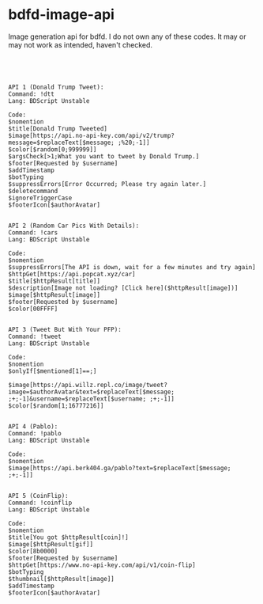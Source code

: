 # bdfd-image-api
Image generation api for bdfd. I do not own any of these codes. It may or may not work as intended, haven't checked.

````````````````````````````````````````````````````````````




API 1 (Donald Trump Tweet):
Command: !dtt
Lang: BDScript Unstable

Code:
$nomention
$title[Donald Trump Tweeted]
$image[https://api.no-api-key.com/api/v2/trump?message=$replaceText[$message; ;%20;-1]]
$color[$random[0;999999]]
$argsCheck[>1;What you want to tweet by Donald Trump.]
$footer[Requested by $username]
$addTimestamp
$botTyping
$suppressErrors[Error Occurred; Please try again later.]
$deletecommand
$ignoreTriggerCase
$footerIcon[$authorAvatar]

````````````````````````````````````````````````````````````
````````````````````````````````````````````````````````````

API 2 (Random Car Pics With Details):
Command: !cars
Lang: BDScript Unstable

Code:
$nomention
$suppressErrors[The API is down, wait for a few minutes and try again]
$httpGet[https://api.popcat.xyz/car]
$title[$httpResult[title]]
$description[Image not loading? [Click here]($httpResult[image])]
$image[$httpResult[image]]
$footer[Requested by $username]
$color[00FFFF]

````````````````````````````````````````````````````````````
````````````````````````````````````````````````````````````

API 3 (Tweet But With Your PFP):
Command: !tweet
Lang: BDScript Unstable

Code:
$nomention
$onlyIf[$mentioned[1]==;]

$image[https://api.willz.repl.co/image/tweet?image=$authorAvatar&text=$replaceText[$message; ;+;-1]&username=$replaceText[$username; ;+;-1]]
$color[$random[1;16777216]]

````````````````````````````````````````````````````````````
````````````````````````````````````````````````````````````

API 4 (Pablo):
Command: !pablo
Lang: BDScript Unstable

Code:
$nomention
$image[https://api.berk404.ga/pablo?text=$replaceText[$message; ;+;-1]]

````````````````````````````````````````````````````````````
````````````````````````````````````````````````````````````

API 5 (CoinFlip):
Command: !coinflip
Lang: BDScript Unstable

Code:
$nomention
$title[You got $httpResult[coin]!]
$image[$httpResult[gif]]
$color[8b0000]
$footer[Requested by $username] 
$httpGet[https://www.no-api-key.com/api/v1/coin-flip]
$botTyping
$thumbnail[$httpResult[image]]
$addTimestamp
$footerIcon[$authorAvatar]

